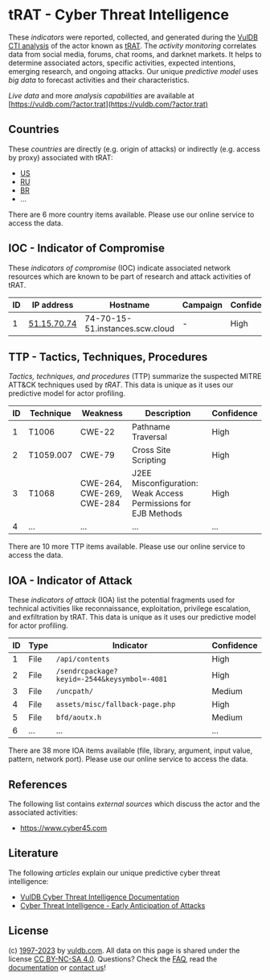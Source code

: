# tRAT - Cyber Threat Intelligence

These _indicators_ were reported, collected, and generated during the [VulDB CTI analysis](https://vuldb.com/?kb.cti) of the actor known as [tRAT](https://vuldb.com/?actor.trat). The _activity monitoring_ correlates data from social media, forums, chat rooms, and darknet markets. It helps to determine associated actors, specific activities, expected intentions, emerging research, and ongoing attacks. Our unique _predictive model_ uses _big data_ to forecast activities and their characteristics.

_Live data_ and more _analysis capabilities_ are available at [https://vuldb.com/?actor.trat](https://vuldb.com/?actor.trat)

## Countries

These _countries_ are directly (e.g. origin of attacks) or indirectly (e.g. access by proxy) associated with tRAT:

* [US](https://vuldb.com/?country.us)
* [RU](https://vuldb.com/?country.ru)
* [BR](https://vuldb.com/?country.br)
* ...

There are 6 more country items available. Please use our online service to access the data.

## IOC - Indicator of Compromise

These _indicators of compromise_ (IOC) indicate associated network resources which are known to be part of research and attack activities of tRAT.

ID | IP address | Hostname | Campaign | Confidence
-- | ---------- | -------- | -------- | ----------
1 | [51.15.70.74](https://vuldb.com/?ip.51.15.70.74) | 74-70-15-51.instances.scw.cloud | - | High

## TTP - Tactics, Techniques, Procedures

_Tactics, techniques, and procedures_ (TTP) summarize the suspected MITRE ATT&CK techniques used by _tRAT_. This data is unique as it uses our predictive model for actor profiling.

ID | Technique | Weakness | Description | Confidence
-- | --------- | -------- | ----------- | ----------
1 | T1006 | CWE-22 | Pathname Traversal | High
2 | T1059.007 | CWE-79 | Cross Site Scripting | High
3 | T1068 | CWE-264, CWE-269, CWE-284 | J2EE Misconfiguration: Weak Access Permissions for EJB Methods | High
4 | ... | ... | ... | ...

There are 10 more TTP items available. Please use our online service to access the data.

## IOA - Indicator of Attack

These _indicators of attack_ (IOA) list the potential fragments used for technical activities like reconnaissance, exploitation, privilege escalation, and exfiltration by tRAT. This data is unique as it uses our predictive model for actor profiling.

ID | Type | Indicator | Confidence
-- | ---- | --------- | ----------
1 | File | `/api/contents` | High
2 | File | `/sendrcpackage?keyid=-2544&keysymbol=-4081` | High
3 | File | `/uncpath/` | Medium
4 | File | `assets/misc/fallback-page.php` | High
5 | File | `bfd/aoutx.h` | Medium
6 | ... | ... | ...

There are 38 more IOA items available (file, library, argument, input value, pattern, network port). Please use our online service to access the data.

## References

The following list contains _external sources_ which discuss the actor and the associated activities:

* https://www.cyber45.com

## Literature

The following _articles_ explain our unique predictive cyber threat intelligence:

* [VulDB Cyber Threat Intelligence Documentation](https://vuldb.com/?kb.cti)
* [Cyber Threat Intelligence - Early Anticipation of Attacks](https://www.scip.ch/en/?labs.20201022)

## License

(c) [1997-2023](https://vuldb.com/?kb.changelog) by [vuldb.com](https://vuldb.com/?kb.about). All data on this page is shared under the license [CC BY-NC-SA 4.0](https://creativecommons.org/licenses/by-nc-sa/4.0/). Questions? Check the [FAQ](https://vuldb.com/?kb.faq), read the [documentation](https://vuldb.com/?kb) or [contact us](https://vuldb.com/?contact)!
